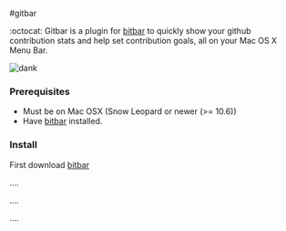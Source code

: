 #gitbar

:octocat: Gitbar is a plugin for [bitbar](https://github.com/matryer/bitbar) to quickly show your github contribution stats and help set contribution goals, all on your Mac OS X Menu Bar.

![dank](http://i.imgur.com/Tra1DEW.gif)

### Prerequisites
- Must be on Mac OSX (Snow Leopard or newer (>= 10.6))
- Have [bitbar](https://github.com/matryer/bitbar) installed.

### Install

First download [bitbar](https://github.com/matryer/bitbar)

....

....

....
